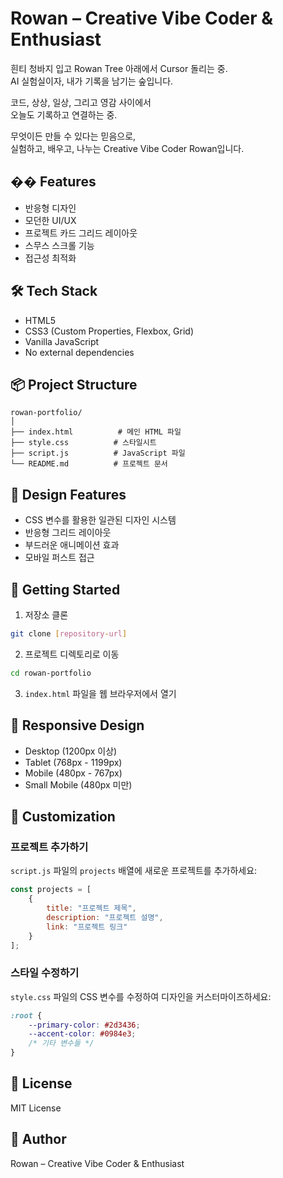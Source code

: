 # Rowan – Creative Vibe Coder & Enthusiast

흰티 청바지 입고 Rowan Tree 아래에서 Cursor 돌리는 중.  
AI 실험실이자, 내가 기록을 남기는 숲입니다.

코드, 상상, 일상, 그리고 영감 사이에서  
오늘도 기록하고 연결하는 중.

무엇이든 만들 수 있다는 믿음으로,  
실험하고, 배우고, 나누는 Creative Vibe Coder Rowan입니다.

## �� Features

- 반응형 디자인
- 모던한 UI/UX
- 프로젝트 카드 그리드 레이아웃
- 스무스 스크롤 기능
- 접근성 최적화

## 🛠️ Tech Stack

- HTML5
- CSS3 (Custom Properties, Flexbox, Grid)
- Vanilla JavaScript
- No external dependencies

## 📦 Project Structure

```
rowan-portfolio/
│
├── index.html          # 메인 HTML 파일
├── style.css          # 스타일시트
├── script.js          # JavaScript 파일
└── README.md          # 프로젝트 문서
```

## 🎨 Design Features

- CSS 변수를 활용한 일관된 디자인 시스템
- 반응형 그리드 레이아웃
- 부드러운 애니메이션 효과
- 모바일 퍼스트 접근

## 🚀 Getting Started

1. 저장소 클론
```bash
git clone [repository-url]
```

2. 프로젝트 디렉토리로 이동
```bash
cd rowan-portfolio
```

3. `index.html` 파일을 웹 브라우저에서 열기

## 📱 Responsive Design

- Desktop (1200px 이상)
- Tablet (768px - 1199px)
- Mobile (480px - 767px)
- Small Mobile (480px 미만)

## 🔧 Customization

### 프로젝트 추가하기

`script.js` 파일의 `projects` 배열에 새로운 프로젝트를 추가하세요:

```javascript
const projects = [
    {
        title: "프로젝트 제목",
        description: "프로젝트 설명",
        link: "프로젝트 링크"
    }
];
```

### 스타일 수정하기

`style.css` 파일의 CSS 변수를 수정하여 디자인을 커스터마이즈하세요:

```css
:root {
    --primary-color: #2d3436;
    --accent-color: #0984e3;
    /* 기타 변수들 */
}
```

## 📄 License

MIT License

## 👤 Author

Rowan – Creative Vibe Coder & Enthusiast 
